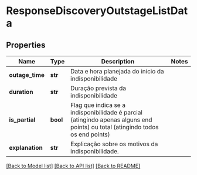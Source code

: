 # ResponseDiscoveryOutstageListData

## Properties
Name | Type | Description | Notes
------------ | ------------- | ------------- | -------------
**outage_time** | **str** | Data e hora planejada do início da indisponibilidade | 
**duration** | **str** | Duração prevista da indisponibilidade | 
**is_partial** | **bool** | Flag que indica se a indisponibilidade é parcial (atingindo apenas alguns end points) ou total (atingindo todos os end points) | 
**explanation** | **str** | Explicação sobre os motivos da indisponibilidade. | 

[[Back to Model list]](../README.md#documentation-for-models) [[Back to API list]](../README.md#documentation-for-api-endpoints) [[Back to README]](../README.md)

